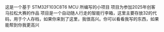 这是一个基于 STM32F103C8T6 MCU 所编写的小项目
项目为参加2025年创客马拉松大赛的作品
项目是一个自动随人行走的智能行李箱，这里主要存放32的代码，用于个人存档，如果你来到了这里，我很高兴。你可以看看我写的东西，如果能帮到你我更高兴
